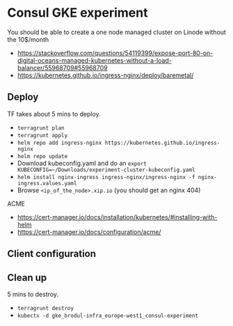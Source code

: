 # Consul GKE experiment

You should be able to create a one node managed cluster on Linode without the 10$/month 

- https://stackoverflow.com/questions/54119399/expose-port-80-on-digital-oceans-managed-kubernetes-without-a-load-balancer/55968709#55968709
- https://kubernetes.github.io/ingress-nginx/deploy/baremetal/



## Deploy

TF takes about 5 mins to deploy.

- `terragrunt plan`
- `terragrunt apply`
- `helm repo add ingress-nginx https://kubernetes.github.io/ingress-nginx`
- `helm repo update`
- Download kubeconfig.yaml and do an `export KUBECONFIG=~/Downloads/experiment-cluster-kubeconfig.yaml`
- `helm install nginx-ingress ingress-nginx/ingress-nginx -f nginx-ingress.values.yaml`
- Browse `<ip_of_the_node>.xip.io` (you should get an nginx 404)

ACME

- https://cert-manager.io/docs/installation/kubernetes/#installing-with-helm
- https://cert-manager.io/docs/configuration/acme/

## Client configuration

## Clean up

5 mins to destroy.

- `terragrunt destroy`
- `kubectx -d gke_brodul-infra_europe-west1_consul-experiment`

